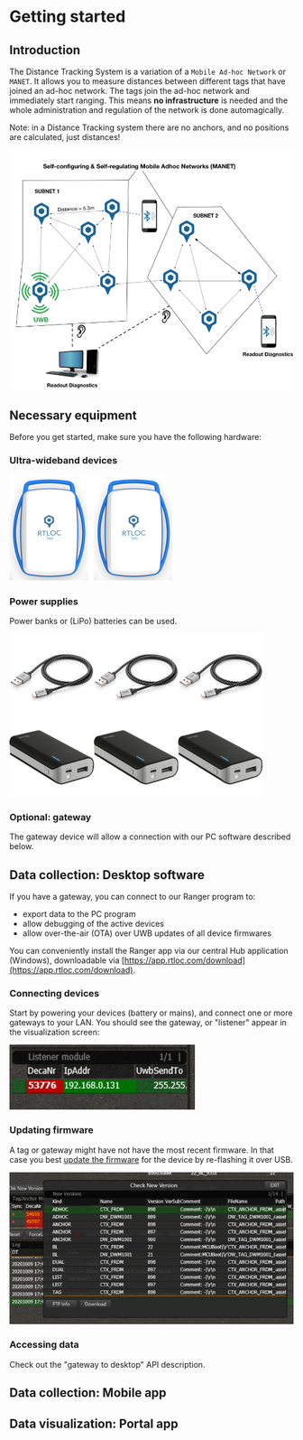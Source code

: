 # Getting started

## Introduction
The Distance Tracking System is a variation of a `Mobile Ad-hoc Network` or `MANET`. It allows you to measure distances between different tags that have joined an ad-hoc network.
The tags join the ad-hoc network and immediately start ranging. This means **no infrastructure** is needed and the whole administration and regulation of the network is done automagically.

Note: in a Distance Tracking system there are no anchors, and no positions are calculated, just distances!

![adhoc](./img/adhoc.png)

## Necessary equipment

Before you get started, make sure you have the following hardware:

### Ultra-wideband devices
![nodes](./img/adhoc_nodes.png)


### Power supplies

Power banks or (LiPo) batteries can be used.

  ![power](./img/adhoc_power_supply.png)

### Optional: gateway
The gateway device will allow a connection with our PC software described below.

## Data collection: Desktop software

If you have a gateway, you can connect to our Ranger program to:
- export data to the PC program
- allow debugging of the active devices
- allow over-the-air (OTA) over UWB updates of all device firmwares

You can conveniently install the Ranger app via our central Hub application (Windows), downloadable via [https://app.rtloc.com/download](https://app.rtloc.com/download).


### Connecting devices

Start by powering your devices (battery or mains), and connect one or more gateways to your LAN. You should see the gateway, or "listener" appear in the visualization screen:

![nodes](./img/listeners.jpg)

### Updating firmware

A tag or gateway might have not have the most recent firmware. In that case you best [update the firmware](/reference/fwupdate) for the device by re-flashing it over USB.

![nodes](./img/downloading_fw.png)

### Accessing data

Check out the "gateway to desktop" API description.


## Data collection: Mobile app

## Data visualization: Portal app


